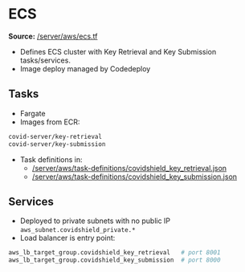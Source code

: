 # ECS
**Source:** [/server/aws/ecs.tf](https://github.com/cds-snc/covid-alert-server-staging-terraform/blob/master/server/aws/ecs.tf)

- Defines ECS cluster with Key Retrieval and Key Submission tasks/services.
- Image deploy managed by Codedeploy

## Tasks
- Fargate
- Images from ECR:
```sh
covid-server/key-retrieval
covid-server/key-submission
```
- Task definitions in:
   - [/server/aws/task-definitions/covidshield_key_retrieval.json](https://github.com/cds-snc/covid-alert-server-staging-terraform/blob/master/server/aws/task-definitions/covidshield_key_retrieval.json)
   - [/server/aws/task-definitions/covidshield_key_submission.json](https://github.com/cds-snc/covid-alert-server-staging-terraform/blob/master/server/aws/task-definitions/covidshield_key_submission.json)

## Services
- Deployed to private subnets with no public IP `aws_subnet.covidshield_private.*`
- Load balancer is entry point:
```sh
aws_lb_target_group.covidshield_key_retrieval   # port 8001
aws_lb_target_group.covidshield_key_submission  # port 8000
```

